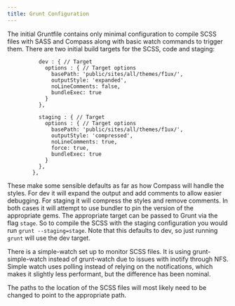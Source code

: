 ```yaml
---
title: Grunt Configuration
---
```


The initial Gruntfile contains only minimal configuration to compile
SCSS files with SASS and Compass along with basic watch commands to
trigger them. There are two initial build targets for the SCSS, code and
staging:

              dev : { // Target
                options : { // Target options
                  basePath: 'public/sites/all/themes/f1ux/',
                  outputStyle: 'expanded',
                  noLineComments: false,
                  bundleExec: true
                }
              },

              staging : { // Target
                options : { // Target options
                  basePath: 'public/sites/all/themes/f1ux/',
                  outputStyle: 'compressed',
                  noLineComments: true,
                  force: true,
                  bundleExec: true
                }
              },
            },

These make some sensible defaults as far as how Compass will handle the
styles. For dev it will expand the output and add comments to allow
easier debugging. For staging it will compress the styles and remove
comments. In both cases it will attempt to use bundler to pin the
version of the appropriate gems. The appropriate target can be passed to
Grunt via the flag `stage`. So to compile the SCSS with the staging
configuration you would run `grunt --staging=stage`. Note that this
defaults to dev, so just running `grunt` will use the dev target.

There is a simple-watch set up to monitor SCSS files. It is using
grunt-simple-watch instead of grunt-watch due to issues with inotify
through NFS. Simple watch uses polling instead of relying on the
notifications, which makes it slightly less performant, but the
difference has been nominal.

The paths to the location of the SCSS files will most likely need to be
changed to point to the appropriate path.
